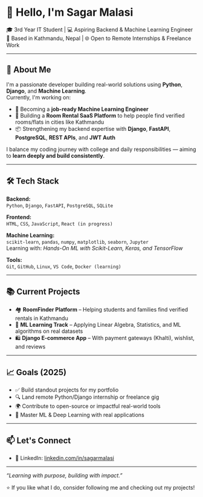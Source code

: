 # 👋 Hello, I'm Sagar Malasi

🎓 3rd Year IT Student | 💻 Aspiring Backend & Machine Learning Engineer  
📍 Based in Kathmandu, Nepal | 🌐 Open to Remote Internships & Freelance Work

---

## 🚀 About Me

I'm a passionate developer building real-world solutions using **Python**, **Django**, and **Machine Learning**.  
Currently, I'm working on:

- 🧠 Becoming a **job-ready Machine Learning Engineer**
- 🔧 Building a **Room Rental SaaS Platform** to help people find verified rooms/flats in cities like Kathmandu
- 📦 Strengthening my backend expertise with **Django**, **FastAPI**, **PostgreSQL**, **REST APIs**, and **JWT Auth**

I balance my coding journey with college and daily responsibilities — aiming to **learn deeply and build consistently**.

---

## 🛠️ Tech Stack

**Backend:**  
`Python`, `Django`, `FastAPI`, `PostgreSQL`, `SQLite`  

**Frontend:**  
`HTML`, `CSS`, `JavaScript`, `React (in progress)`

**Machine Learning:**  
`scikit-learn`, `pandas`, `numpy`, `matplotlib`, `seaborn`, `Jupyter`  
Learning with: _Hands-On ML with Scikit-Learn, Keras, and TensorFlow_

**Tools:**  
`Git`, `GitHub`, `Linux`, `VS Code`, `Docker (learning)`

---

## 📚 Current Projects

- 🏘️ **RoomFinder Platform** – Helping students and families find verified rentals in Kathmandu  
- 🧠 **ML Learning Track** – Applying Linear Algebra, Statistics, and ML algorithms on real datasets  
- 🛍️ **Django E-commerce App** – With payment gateways (Khalti), wishlist, and reviews

---

## 📈 Goals (2025)

- ✅ Build standout projects for my portfolio  
- 🔍 Land remote Python/Django internship or freelance gig  
- 🌍 Contribute to open-source or impactful real-world tools  
- 🧠 Master ML & Deep Learning with real applications

---

## 📫 Let's Connect
 
- 💼 LinkedIn: [linkedin.com/in/sagarmalasi](https://linkedin.com/in/sagarmalasi)  

---

_“Learning with purpose, building with impact.”_

⭐️ If you like what I do, consider following me and checking out my projects!
